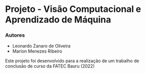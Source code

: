 # Projeto - Visão Computacional e Aprendizado de Máquina

### Autores
* Leonardo Zanaro de Oliveira
* Marlon Menezes Ribeiro

Este projeto foi desenvolvido para a realização de um trabalho de conclusão de curso da FATEC Bauru (2022)
